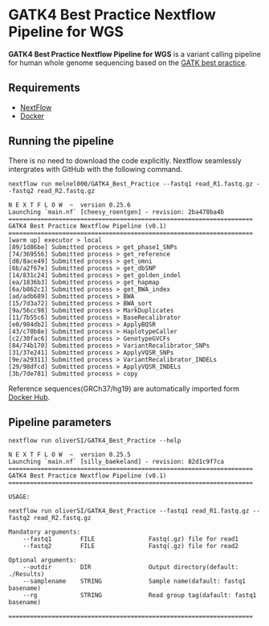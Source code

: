 # GATK4 Best Practice Nextflow Pipeline for WGS
**GATK4 Best Practice Nextflow Pipeline for WGS** is a variant calling pipeline for human whole genome sequencing based on the [GATK best practice](https://software.broadinstitute.org/gatk/best-practices/workflow).

## Requirements
* <a href="https://www.nextflow.io/">NextFlow</a>
* <a href="https://www.docker.com/">Docker</a>


## Running the pipeline
There is no need to download the code explicitly. Nextflow seamlessly intergrates with GitHub with the following command.
  ```
  nextflow run melnel000/GATK4_Best_Practice --fastq1 read_R1.fastq.gz --fastq2 read_R2.fastq.gz
  ```
  ```
  N E X T F L O W  ~  version 0.25.6
Launching `main.nf` [cheesy_roentgen] - revision: 2ba478ba4b
====================================================================
GATK4 Best Practice Nextflow Pipeline (v0.1)                        
====================================================================
[warm up] executor > local
[89/1d86be] Submitted process > get_phase1_SNPs
[74/369556] Submitted process > get_reference
[d8/8ace49] Submitted process > get_omni
[6b/a2f67e] Submitted process > get_dbSNP
[14/831c24] Submitted process > get_golden_indel
[ea/1836b3] Submitted process > get_hapmap
[6a/b862c1] Submitted process > get_BWA_index
[ad/adb689] Submitted process > BWA
[15/7d3a72] Submitted process > BWA_sort
[9a/56cc98] Submitted process > MarkDuplicates
[11/7b55c6] Submitted process > BaseRecalibrator
[e0/984db2] Submitted process > ApplyBQSR
[43/c70b8e] Submitted process > HaplotypeCaller
[c2/30fac6] Submitted process > GenotypeGVCFs
[84/74b170] Submitted process > VariantRecalibrator_SNPs
[31/37e241] Submitted process > ApplyVQSR_SNPs
[9e/a29311] Submitted process > VariantRecalibrator_INDELs
[29/98dfcd] Submitted process > ApplyVQSR_INDELs
[3b/7de781] Submitted process > copy
```
Reference sequences(GRCh37/hg19) are automatically imported form [Docker Hub](https://hub.docker.com/r/oliversi/hg19/).

## Pipeline parameters
```
nextflow run oliverSI/GATK4_Best_Practice --help
```
```
N E X T F L O W  ~  version 0.25.5
Launching `main.nf` [silly_baekeland] - revision: 82d1c9f7ca
====================================================================
GATK4 Best Practice Nextflow Pipeline (v0.1)                        
====================================================================
 
USAGE: 
 
nextflow run oliverSI/GATK4_Best_Practice --fastq1 read_R1.fastq.gz --fastq2 read_R2.fastq.gz
 
Mandatory arguments:
    --fastq1        FILE               Fastq(.gz) file for read1
    --fastq2        FILE               Fastq(.gz) file for read2
 
Optional arguments:
    --outdir        DIR                Output directory(default: ./Results)
    --samplename    STRING             Sample name(dafault: fastq1 basename)
    --rg            STRING             Read group tag(dafault: fastq1 basename)
 
====================================================================
```
